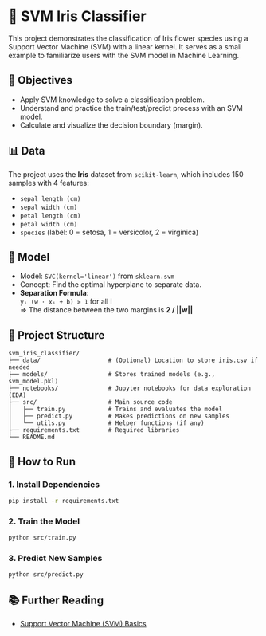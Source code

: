 # 🌸 SVM Iris Classifier

This project demonstrates the classification of Iris flower species using a Support Vector Machine (SVM) with a linear kernel. It serves as a small example to familiarize users with the SVM model in Machine Learning.

## 🎯 Objectives

- Apply SVM knowledge to solve a classification problem.
- Understand and practice the train/test/predict process with an SVM model.
- Calculate and visualize the decision boundary (margin).

## 📊 Data

The project uses the **Iris** dataset from `scikit-learn`, which includes 150 samples with 4 features:

- `sepal length (cm)`
- `sepal width (cm)`
- `petal length (cm)`
- `petal width (cm)`
- `species` (label: 0 = setosa, 1 = versicolor, 2 = virginica)

## 🧠 Model

- Model: `SVC(kernel='linear')` from `sklearn.svm`
- Concept: Find the optimal hyperplane to separate data.
- **Separation Formula**:  
  `yᵢ (w ⋅ xᵢ + b) ≥ 1` for all i  
  ⇒ The distance between the two margins is **2 / ||w||**

## 📁 Project Structure

```
svm_iris_classifier/
├── data/                   # (Optional) Location to store iris.csv if needed
├── models/                 # Stores trained models (e.g., svm_model.pkl)
├── notebooks/              # Jupyter notebooks for data exploration (EDA)
├── src/                    # Main source code
│   ├── train.py            # Trains and evaluates the model
│   ├── predict.py          # Makes predictions on new samples
│   └── utils.py            # Helper functions (if any)
├── requirements.txt        # Required libraries
└── README.md
```

## 🚀 How to Run

### 1. Install Dependencies

```bash
pip install -r requirements.txt
```

### 2. Train the Model

```bash
python src/train.py
```

### 3. Predict New Samples

```bash
python src/predict.py
```

## 📚 Further Reading

- [Support Vector Machine (SVM) Basics](docs/SVM_Basics.md)

